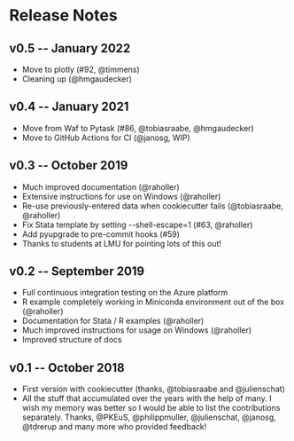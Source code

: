 # Release Notes

## v0.5 -- January 2022

-   Move to plotly (#92, @timmens)
-   Cleaning up (@hmgaudecker)

## v0.4 -- January 2021

-   Move from Waf to Pytask (#86, @tobiasraabe, @hmgaudecker)
-   Move to GitHub Actions for CI (@janosg, WIP)

## v0.3 -- October 2019

-   Much improved documentation (@raholler)
-   Extensive instructions for use on Windows (@raholler)
-   Re-use previously-entered data when cookiecutter fails
    (@tobiasraabe, @raholler)
-   Fix Stata template by setting <span
    class="title-ref">--shell-escape=1</span> (#63, @raholler)
-   Add pyupgrade to pre-commit hooks (#59)
-   Thanks to students at LMU for pointing lots of this out!

## v0.2 -- September 2019

-   Full continuous integration testing on the Azure platform
-   R example completely working in Miniconda environment out of the
    box (@raholler)
-   Documentation for Stata / R examples (@raholler)
-   Much improved instructions for usage on Windows (@raholler)
-   Improved structure of docs

## v0.1 -- October 2018

-   First version with cookiecutter (thanks, @tobiasraabe
    and @julienschat)
-   All the stuff that accumulated over the years with the help of many.
    I wish my memory was better so I would be able to list the
    contributions separately. Thanks, @PKEuS, @philippmuller,
    @julienschat, @janosg, @tdrerup and many more who provided feedback!
